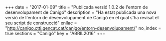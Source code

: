 +++
date        = "2017-01-09"
title       = "Publicada versió 1.0.2 de l'entorn de desenvolupament de Canigó"
description = "Ha estat publicada una nova versió de l'entorn de desenvolupament de Canigó en el qual s'ha revisat el seu script de construcció"
enllac      = "http://canigo.ctti.gencat.cat/canigo/entorn-desenvolupament/"
no_index 	= true
sections    = "Canigó"
key         = "ABRIL2016"
+++


